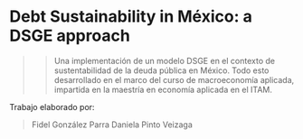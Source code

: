 # Debt Sustainability in México: a DSGE approach


>>Una implementación de un modelo DSGE en el contexto de sustentabilidad de la deuda pública en México. Todo esto desarrollado en el marco del curso de macroeconomía aplicada, impartida en la maestría en economía aplicada en el ITAM. 

Trabajo elaborado por:

> Fidel González Parra
> Daniela Pinto Veizaga

